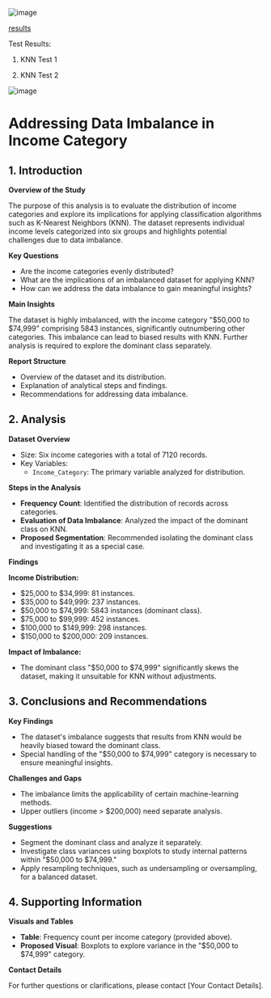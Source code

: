 ![image](https://github.com/user-attachments/assets/ce65b997-3401-487f-ad40-8882708743b7)

[results](https://github.com/data-portfolio-projects2/e-commerce/blob/main/1.%20customer%20analysis/1.%20data/2.%20processed/k%20accuracy.md)

Test Results:

1. KNN Test 1

2. KNN Test 2

![image](https://github.com/user-attachments/assets/db112d3c-a929-40de-b144-02516d563df2)

# Addressing Data Imbalance in Income Category

## 1. Introduction

**Overview of the Study**

The purpose of this analysis is to evaluate the distribution of income categories and explore its implications for applying classification algorithms such as K-Nearest Neighbors (KNN). The dataset represents individual income levels categorized into six groups and highlights potential challenges due to data imbalance.

**Key Questions**

*   Are the income categories evenly distributed?
*   What are the implications of an imbalanced dataset for applying KNN?
*   How can we address the data imbalance to gain meaningful insights?

**Main Insights**

The dataset is highly imbalanced, with the income category "$50,000 to $74,999" comprising 5843 instances, significantly outnumbering other categories. This imbalance can lead to biased results with KNN. Further analysis is required to explore the dominant class separately.

**Report Structure**

*   Overview of the dataset and its distribution.
*   Explanation of analytical steps and findings.
*   Recommendations for addressing data imbalance.

## 2. Analysis

**Dataset Overview**

*   Size: Six income categories with a total of 7120 records.
*   Key Variables:
    *   `Income_Category`: The primary variable analyzed for distribution.

**Steps in the Analysis**

*   **Frequency Count**: Identified the distribution of records across categories.
*   **Evaluation of Data Imbalance**: Analyzed the impact of the dominant class on KNN.
*   **Proposed Segmentation**: Recommended isolating the dominant class and investigating it as a special case.

**Findings**

**Income Distribution:**

*   $25,000 to $34,999: 81 instances.
*   $35,000 to $49,999: 237 instances.
*   $50,000 to $74,999: 5843 instances (dominant class).
*   $75,000 to $99,999: 452 instances.
*   $100,000 to $149,999: 298 instances.
*   $150,000 to $200,000: 209 instances.

**Impact of Imbalance:**

*   The dominant class "$50,000 to $74,999" significantly skews the dataset, making it unsuitable for KNN without adjustments.

## 3. Conclusions and Recommendations

**Key Findings**

*   The dataset's imbalance suggests that results from KNN would be heavily biased toward the dominant class.
*   Special handling of the "$50,000 to $74,999" category is necessary to ensure meaningful insights.

**Challenges and Gaps**

*   The imbalance limits the applicability of certain machine-learning methods.
*   Upper outliers (income > $200,000) need separate analysis.

**Suggestions**

*   Segment the dominant class and analyze it separately.
*   Investigate class variances using boxplots to study internal patterns within "$50,000 to $74,999."
*   Apply resampling techniques, such as undersampling or oversampling, for a balanced dataset.

## 4. Supporting Information

**Visuals and Tables**

*   **Table**: Frequency count per income category (provided above).
*   **Proposed Visual**: Boxplots to explore variance in the "$50,000 to $74,999" category.

**Contact Details**

For further questions or clarifications, please contact [Your Contact Details].




